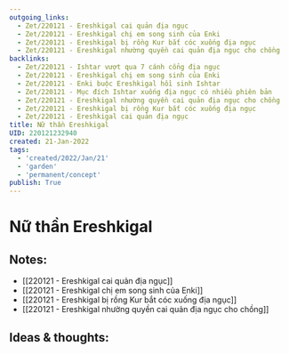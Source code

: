 ```yaml
---
outgoing_links:
  - Zet/220121 - Ereshkigal cai quản địa ngục
  - Zet/220121 - Ereshkigal chị em song sinh của Enki
  - Zet/220121 - Ereshkigal bị rồng Kur bắt cóc xuống địa ngục
  - Zet/220121 - Ereshkigal nhường quyền cai quản địa ngục cho chồng
backlinks:
  - Zet/220121 - Ishtar vượt qua 7 cánh cổng địa ngục
  - Zet/220121 - Ereshkigal chị em song sinh của Enki
  - Zet/220121 - Enki buộc Ereshkigal hồi sinh Ishtar
  - Zet/220121 - Mục đích Ishtar xuống địa ngục có nhiều phiên bản
  - Zet/220121 - Ereshkigal nhường quyền cai quản địa ngục cho chồng
  - Zet/220121 - Ereshkigal bị rồng Kur bắt cóc xuống địa ngục
  - Zet/220121 - Ereshkigal cai quản địa ngục
title: Nữ thần Ereshkigal
UID: 220121232940
created: 21-Jan-2022
tags:
  - 'created/2022/Jan/21'
  - 'garden'
  - 'permanent/concept'
publish: True
---
```

# Nữ thần Ereshkigal

## Notes:

- [[220121 - Ereshkigal cai quản địa ngục]]
- [[220121 - Ereshkigal chị em song sinh của Enki]]
- [[220121 - Ereshkigal bị rồng Kur bắt cóc xuống địa ngục]]
- [[220121 - Ereshkigal nhường quyền cai quản địa ngục cho chồng]]

## Ideas & thoughts:


